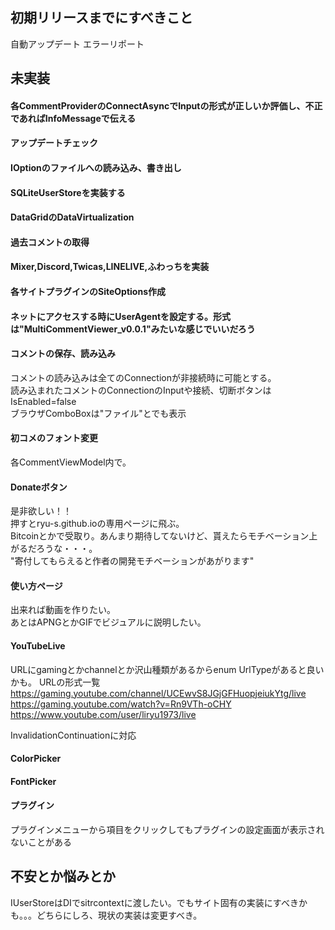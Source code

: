 ﻿## 初期リリースまでにすべきこと
自動アップデート
エラーリポート


## 未実装
#### 各CommentProviderのConnectAsyncでInputの形式が正しいか評価し、不正であればInfoMessageで伝える
#### アップデートチェック
#### IOptionのファイルへの読み込み、書き出し
#### SQLiteUserStoreを実装する
#### DataGridのDataVirtualization
#### 過去コメントの取得
#### Mixer,Discord,Twicas,LINELIVE,ふわっちを実装
#### 各サイトプラグインのSiteOptions作成
#### ネットにアクセスする時にUserAgentを設定する。形式は"MultiCommentViewer_v0.0.1"みたいな感じでいいだろう
#### コメントの保存、読み込み
コメントの読み込みは全てのConnectionが非接続時に可能とする。  
読み込まれたコメントのConnectionのInputや接続、切断ボタンはIsEnabled=false  
ブラウザComboBoxは"ファイル"とでも表示  
#### 初コメのフォント変更
各CommentViewModel内で。
#### Donateボタン
是非欲しい！！  
押すとryu-s.github.ioの専用ページに飛ぶ。  
Bitcoinとかで受取り。あんまり期待してないけど、貰えたらモチベーション上がるだろうな・・・。  
"寄付してもらえると作者の開発モチベーションがあがります"
#### 使い方ページ
出来れば動画を作りたい。  
あとはAPNGとかGIFでビジュアルに説明したい。  

#### YouTubeLive
URLにgamingとかchannelとか沢山種類があるからenum UrlTypeがあると良いかも。
URLの形式一覧
https://gaming.youtube.com/channel/UCEwvS8JGjGFHuopjeiukYtg/live
https://gaming.youtube.com/watch?v=Rn9VTh-oCHY​
https://www.youtube.com/user/liryu1973/live

InvalidationContinuationに対応

#### ColorPicker

#### FontPicker

#### プラグイン
プラグインメニューから項目をクリックしてもプラグインの設定画面が表示されないことがある


## 不安とか悩みとか
IUserStoreはDIでsitrcontextに渡したい。でもサイト固有の実装にすべきかも。。。どちらにしろ、現状の実装は変更すべき。
